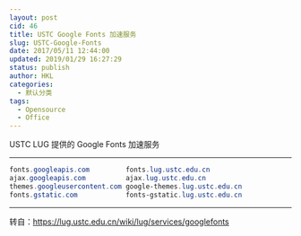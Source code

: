 ```yaml
---
layout: post
cid: 46
title: USTC Google Fonts 加速服务
slug: USTC-Google-Fonts
date: 2017/05/11 12:44:00
updated: 2019/01/29 16:27:29
status: publish
author: HKL
categories: 
  - 默认分类
tags: 
  - Opensource
  - Office
---
```



USTC LUG 提供的 Google Fonts 加速服务

------
```powershell
fonts.googleapis.com         fonts.lug.ustc.edu.cn
ajax.googleapis.com          ajax.lug.ustc.edu.cn
themes.googleusercontent.com google-themes.lug.ustc.edu.cn
fonts.gstatic.com            fonts-gstatic.lug.ustc.edu.cn

```

------

转自：https://lug.ustc.edu.cn/wiki/lug/services/googlefonts